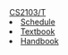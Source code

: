 <navbar placement="top" type="inverse">
    <a slot="brand" href="index.html" title="Home" class="navbar-brand">CS2103/T</a>
    <li><a href="{{baseUrl}}/index.html">Schedule</a></li>
    <li><a href="{{baseUrl}}/book/index.html">Textbook</a></li>
    <li><a href="{{baseUrl}}/handbook">Handbook</a></li>
</navbar>
